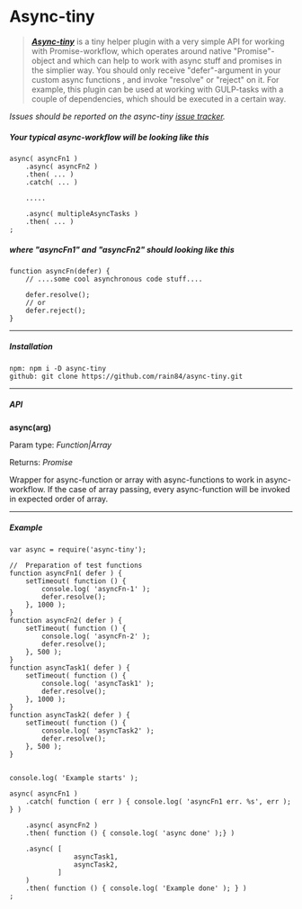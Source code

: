 # Async-tiny

>  **_[Async-tiny](https://github.com/rain84/async-tiny)_** is a tiny helper plugin with a very simple API for working with Promise-workflow, which operates around native "Promise"-object and which can help to work with async stuff and promises in the simplier way. You should only receive "defer"-argument in your custom async functions , and invoke "resolve" or "reject" on it. For example, this plugin can be used at working with GULP-tasks with a couple of dependencies, which should be executed in a certain way.


*Issues should be reported on the async-tiny [issue tracker](https://github.com/rain84/async-tiny/issues).*

##### Your typical async-workflow will be looking like this

    async( asyncFn1 )
        .async( asyncFn2 )
        .then( ... )
        .catch( ... )
        
        .....
        
        .async( multipleAsyncTasks )
        .then( ... )
    ;

##### where "asyncFn1" and "asyncFn2" should looking like this

    function asyncFn(defer) {
        // ....some cool asynchronous code stuff....
        
        defer.resolve();
        // or   
        defer.reject();
    }

---------------------------------------------

##### Installation
    npm: npm i -D async-tiny
    github: git clone https://github.com/rain84/async-tiny.git


---------------------------------------------

##### **API**
**async(arg)**

   Param type: *Function|Array*
   
   Returns: *Promise*
   
   Wrapper for async-function or array with async-functions to work in async-workflow. If the case of array passing,  every async-function will be invoked in expected order of array.

---------------------------------------------

##### **Example**
    var async = require('async-tiny');
    
    //  Preparation of test functions
    function asyncFn1( defer ) {
    	setTimeout( function () {
    		console.log( 'asyncFn-1' );
    		defer.resolve();
    	}, 1000 );
    }
    function asyncFn2( defer ) {
    	setTimeout( function () {
    		console.log( 'asyncFn-2' );
    		defer.resolve();
    	}, 500 );
    }
    function asyncTask1( defer ) {
    	setTimeout( function () {
    		console.log( 'asyncTask1' );
    		defer.resolve();
    	}, 1000 );
    }
    function asyncTask2( defer ) {
    	setTimeout( function () {
    		console.log( 'asyncTask2' );
    		defer.resolve();
    	}, 500 );
    }
    
    
    console.log( 'Example starts' );
    
    async( asyncFn1 )
    	.catch( function ( err ) { console.log( 'asyncFn1 err. %s', err ); } )
    
    	.async( asyncFn2 )
    	.then( function () { console.log( 'async done' );} )
    
    	.async( [
    		        asyncTask1,
    		        asyncTask2,
    	        ]
    	)
    	.then( function () { console.log( 'Example done' ); } )
    ;
